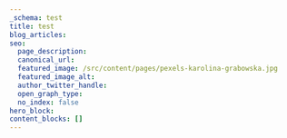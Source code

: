 ```yaml
---
_schema: test
title: test
blog_articles:
seo:
  page_description:
  canonical_url:
  featured_image: /src/content/pages/pexels-karolina-grabowska.jpg
  featured_image_alt:
  author_twitter_handle:
  open_graph_type:
  no_index: false
hero_block:
content_blocks: []
---
```

